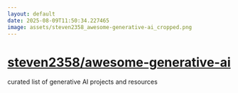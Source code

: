 ```yaml
---
layout: default
date: 2025-08-09T11:50:34.227465
image: assets/steven2358_awesome-generative-ai_cropped.png
---
```


# [steven2358/awesome-generative-ai](https://github.com/steven2358/awesome-generative-ai)

curated list of generative AI projects and resources
